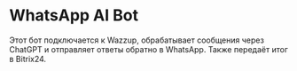 # WhatsApp AI Bot

Этот бот подключается к Wazzup, обрабатывает сообщения через ChatGPT и отправляет ответы обратно в WhatsApp. Также передаёт итог в Bitrix24.